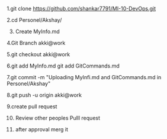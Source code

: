1.git clone https://github.com/shankar7791/MI-10-DevOps.git 

2.cd Personel/Akshay/

3. Create MyInfo.md

4.Git Branch akki@work

5.git checkout akki@work

6.git add MyInfo.md
  git add GitCommands.md

7.git commit -m "Uploading MyInfi.md and GitCommands.md in Personel/Akshay"

8.git push -u origin akki@work

9.create pull request

10. Review other peoples Pulll request


11. after approval merg it
